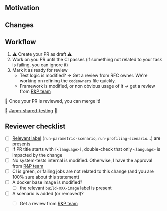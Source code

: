 ## Motivation

<!-- What inspired you to submit this pull request? -->

## Changes

<!-- A brief description of the change being made with this pull request. -->

## Workflow


1. ⚠️ Create your PR as draft ⚠️
2. Work on you PR until the CI passes (if something not related to your task is failing, you can ignore it)
3. Mark it as ready for review
    * Test logic is modified? -> Get a review from RFC owner. We're working on refining the `codeowners` file quickly.
    * Framework is modified, or non obvious usage of it -> get a review from [R&P team](https://dd.enterprise.slack.com/archives/C025TJ4RZ8X)

:rocket: Once your PR is reviewed, you can merge it!

🛟 [#apm-shared-testing](https://dd.enterprise.slack.com/archives/C025TJ4RZ8X) 🛟

## Reviewer checklist

* [ ] [Relevant label](https://github.com/DataDog/system-tests/blob/main/docs/CI/labels.md) (`run-parametric-scenario`, `run-profiling-scenario`...) are presents
* [ ] If PR title starts with `[<language>]`, double-check that only `<language>` is impacted by the change
* [ ] No system-tests internal is modified. Otherwise, I have the approval from [R&P team](https://dd.enterprise.slack.com/archives/C025TJ4RZ8X)
* [ ] CI is green, or failing jobs are not related to this change (and you are 100% sure about this statement)
* [ ] A docker base image is modified?
    * [ ] the relevant `build-XXX-image` label is present
* [ ] A scenario is added (or removed)?
    * [ ] Get a review from [R&P team](https://dd.enterprise.slack.com/archives/C025TJ4RZ8X)

